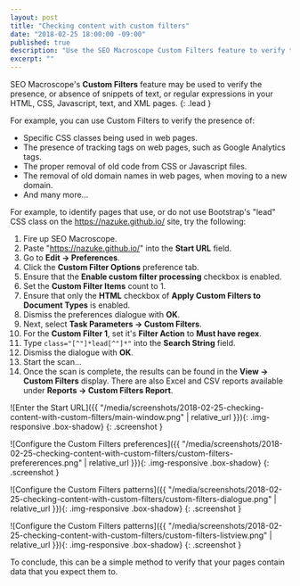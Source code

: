 ```yaml
---
layout: post
title: "Checking content with custom filters"
date: "2018-02-25 18:00:00 -09:00"
published: true
description: "Use the SEO Macroscope Custom Filters feature to verify the presence or absence of content on your pages."
excerpt: ""
---
```


SEO Macroscope's **Custom Filters** feature may be used to verify the presence, or absence of snippets of text, or regular expressions in your HTML, CSS, Javascript, text, and XML pages.
{: .lead }

For example, you can use Custom Filters to verify the presence of:

* Specific CSS classes being used in web pages.
* The presence of tracking tags on web pages, such as Google Analytics tags.
* The proper removal of old code from CSS or Javascript files.
* The removal of old domain names in web pages, when moving to a new domain.
* And many more...

For example, to identify pages that use, or do not use Bootstrap's "lead" CSS class on the https://nazuke.github.io/ site, try the following:

1. Fire up SEO Macroscope.
1. Paste "https://nazuke.github.io/" into the **Start URL** field.
1. Go to **Edit -> Preferences**.
1. Click the **Custom Filter Options** preference tab.
1. Ensure that the **Enable custom filter processing** checkbox is enabled.
1. Set the **Custom Filter Items** count to 1.
1. Ensure that only the **HTML** checkbox of **Apply Custom Filters to Document Types** is enabled.
1. Dismiss the preferences dialogue with **OK**.
1. Next, select **Task Parameters -> Custom Filters**.
1. For the **Custom Filter 1**, set it's **Filter Action** to **Must have regex**.
1. Type <code>class="[^"]\*lead[^"]\*"</code> into the **Search String** field.
1. Dismiss the dialogue with **OK**.
1. Start the scan...
1. Once the scan is complete, the results can be found in the **View -> Custom Filters** display. There are also Excel and CSV reports available under **Reports -> Custom Filters Report**.

![Enter the Start URL]({{ "/media/screenshots/2018-02-25-checking-content-with-custom-filters/main-window.png" | relative_url }}){: .img-responsive .box-shadow}
{: .screenshot }

![Configure the Custom Filters preferences]({{ "/media/screenshots/2018-02-25-checking-content-with-custom-filters/custom-filters-prefererences.png" | relative_url }}){: .img-responsive .box-shadow}
{: .screenshot }

![Configure the Custom Filters patterns]({{ "/media/screenshots/2018-02-25-checking-content-with-custom-filters/custom-filters-dialogue.png" | relative_url }}){: .img-responsive .box-shadow}
{: .screenshot }

![Configure the Custom Filters patterns]({{ "/media/screenshots/2018-02-25-checking-content-with-custom-filters/custom-filters-listview.png" | relative_url }}){: .img-responsive .box-shadow}
{: .screenshot }

To conclude, this can be a simple method to verify that your pages contain data that you expect them to.

